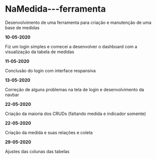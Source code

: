 # NaMedida---ferramenta
Desenvolvimento de uma ferramenta para criação e manutenção de uma base de medidas

**10-05-2020**

Fiz um login simples e comecei a desenvolver o dashboard com a visualização da tabela de medidas

**11-05-2020**

Conclusão do login com interface respansiva

**13-05-2020**

Correção de alguns problemas na tela de login e desenvolvimento da navbar

**22-05-2020**

Criação da maioria dos CRUDs (faltando medida e indicador somente)

**22-05-2020**

Criação da medida e suas relações e coleta

**29-05-2020**

Ajustes das colunas das tabelas
